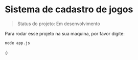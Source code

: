 <h1>Sistema de cadastro de jogos</h1>

>Status do projeto: Em desenvolvimento

Para rodar esse projeto na sua maquina, por favor digite:

```
node app.js
```
:)